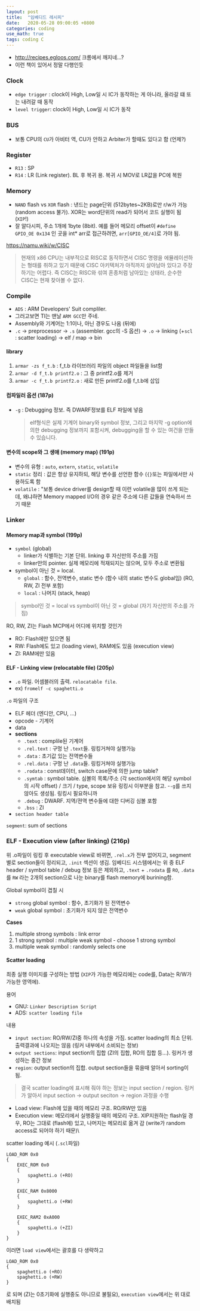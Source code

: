 ```yaml
---
layout: post
title:  "임베디드 레시피"
date:   2020-05-28 09:00:05 +0800
categories: coding
use_math: true
tags: coding C
---
```


* <a href="http://recipes.egloos.com/" target="_blank">http://recipes.egloos.com/</a> 크롬에서 깨지네...?
* 이런 책이 있어서 정말 다행인듯

### Clock
- `edge trigger` : clock이 High, Low일 시 IC가 동작하는 게 아니라, 올라갈 떄 또는 내려갈 때 동작
- `level trigger`: clock이 High, Low일 시 IC가 동작


### BUS
- 보통 CPU의 `CU`가 아비터 역, CU가 안하고 Arbiter가 할때도 있다고 함 (언제?)

### Register
- `R13` : SP
- `R14` : LR (Link register). BL 후 복귀 용. 복귀 시 MOV로 LR값을 PC에 복원


### Memory
- `NAND` flash vs `XOR` flash : 낸드는 page단위 (512bytes~2KB)로만 r/w가 가능 (random access 불가). XOR는 word단위의 read가 되어서 코드 실행이 됨 (`XIP`!)
- 잘 알다시피, 주소 1개에 1byte (8bit). 예를 들어 메모리 offset이 `#define GPIO_OE 0x134` 인 곳을 int* arr로 접근하려면, `arr[GPIO_OE/4]`로 가야 됨.


<a href="https://namu.wiki/w/CISC" target="_blank">https://namu.wiki/w/CISC</a>  
> 현재의 x86 CPU는 내부적으로 RISC로 동작하면서 CISC 명령을 에뮬레이션하는 형태를 취하고 있기 때문에 CISC 아키텍처가 아직까지 살아남아 있다고 주장하기는 어렵다. 즉 CISC는 RISC와 섞여 혼종처럼 남아있는 상태라, 순수한 CISC는 현재 찾아볼 수 없다.


### Compile
- `ADS` : ARM Developers' Suit compliler.
- 그러고보면 TI는 맨날 `ARM GCC`만 주네.
- Assembly와 기계어는 1:1이나, 아닌 경우도 나옴 (뒤에)
- `.c` -> preprocessor -> `.s` (assembler. gcc의 -S 옵션) -> `.o` -> linking (+`scl` : scatter loading) -> elf / map -> bin

#### library
1. `armar -zs f_t.b` : f_t.b 라이브러리 파일의 object 파일들을 list함
2. `armar -d f_t.b printf2.o` : 그 중 printf2.o를 제거
3. `armar -c f_t.b printf2.o` : 새로 만든 printf2.o를  f_t.b에 삽입


#### 컴파일러 옵션 (187p)
- `-g` : Debugging 정보. 즉 DWARF정보를 ELF 파일에 넣음  
  > elf형식은 실제 기계어 binary와 symbol 정보, 그리고 마지막 -g option에 의한 debugging 정보까지 포함시켜, debugging을 할 수 있는 여건을 만들 수 있습니다.

#### 변수의 scope와 그 생애 (memory map) (191p)
- 변수의 유형 : `auto`, `extern`, `static`, `volatile`
- `static` 정리 :  값은 항상 유지하되, 해당 변수를 선언한 함수 (`{}`또는 파일에서만 사용하도록 함
- `volatile` : "보통 device driver를 design할 때 이런 volatile을 많이 쓰게 되는데, 왜냐하면 Memory mapped I/O의 경우 같은 주소에 다른 값들을 연숙하서 쓰기 때문


### Linker

#### Memory map과 symbol (199p)
 - `symbol` (global)
   - linker가 식별하는 기본 단위. linking 후 자신만의 주소를 가짐
   - linker만의 pointer. 실제 메모리에 적재되지는 않으며, 모두 주소로 변환됨
 - symbol이 아닌 것 = local.
   - `global` : 함수, 전역변수, static 변수 (함수 내의 static 변수도 global임) (RO, RW, ZI 전부 포함)
   - `local` : 나머지 (stack, heap)

> symbol인 것 = local vs symbol이 아닌 것 = global (자기 자신만의 주소를 가짐)


RO, RW, ZI는 Flash MCP에서 어디에 위치할 것인가
- RO: Flash에만 있으면 됨
- RW: Flash에도 있고 (loading view), RAM에도 있음 (execution view)
- ZI: RAM에만 있음

#### ELF - Linking view (relocatable file) (205p)
- `.o` 파일. 어셈블러의 출력. `relocatable file`. 
- ex) `fromelf -c spaghetti.o`

`.o` 파일의 구조
- ELF 헤더 (엔디안, CPU, ...)
- opcode - 기계어
- data
- __sections__
  - `.text` : complile된 기계어
  - `.rel.text` : 구멍 난 `.text`들. 링킹거쳐야 실행가능
  - `.data` : 초기값 있는 전역변수들
  - `.rel.data` : 구멍 난 `.data`들. 링킹거쳐야 실행가능
  - `.rodata` : const데이터, switch case문에 의한 jump table?
  - `.symtab` : symbol table. 심볼의 목록/주소 (각 section에서의 해당 symbol의 시작 offset) / 크기 / type, scope 보유 링킹시 이부분을 참고. -`-g`를 쓰지 않아도 생성됨. 링킹시 필요하니까
  - `.debug` : DWARF. 지역/젼역 변수들에 대한 디버깅 심볼 포함
  - `.bss` : ZI
- `section header table`

`segment`: sum of sections

### ELF - Execution view (after linking) (216p)

위 .o파일이 링킹 후 executable view로 바뀌면, `.rel.x`가 전부 없어지고, segment별로 section들이 정리되고, `.init` 섹션이 생김. 임베디드 시스템에서는 위 중 ELF header / symbol table / debug 정보 등은 제외하고, `.text` + `.rodata` 를 `RO`, `.data` 를 `RW` 라는 2개의 section으로 나눈 binary를 flash memory에 burining함.

Global symbol이 겹칠 시
- `strong` global symbol : 함수, 초기화가 된 전역변수
- `weak` global symbol : 초기화가 되지 않은 전역변수

__Cases__
1. multiple strong symbols : link error
2. 1 strong symbol : multiple weak symbol - choose 1 strong symbol
3. multiple weak symbol : randomly selects one


#### Scatter loading

최종 실행 이미지를 구성하는 방법 (`XIP`가 가능한 메모리에는 code를, Data는 R/W가 가능한 영역에). 

용어
* GNU: `Linker Description Script`
* ADS: `scatter loading file`

내용
* `input section`: RO/RW/ZI중 하나의 속성을 가짐. scatter loading의 최소 단위. 출력결과에 나오지는 않음 (링커 내부에서 소비되는 정보)
* `output sections`: input section의 집합 (ZI의 집합, RO의 집합 등...). 링커가 생성하는 중간 정보
* `region`: output section의 집합. output section들을 묶을때 알아서 sorting이 됨. 

> 결국 scatter loading에 표시해 줘야 하는 정보는 input section / region. 링커가 알아서 input section -> output seciton -> region 과정을 수행

* Load view: Flash에 있을 때의 메모리 구조. RO/RW만 있음
* Execution view: 메모리에서 실행중일 때의 메모리 구조. XIP지원하는 flash일 경우, RO는 그대로 (flash에) 있고, 나머지는 메모리로 옮겨 감 (write가 random access로 되어야 하기 때문)\

scatter loading 예시 (`.scl`파일)
```
LOAD_ROM 0x0
{
    EXEC_ROM 0x0
    {  
        spaghetti.o (+RO)
    }

    EXEC_RAM 0x8000
    {
        spaghetti.o (+RW)
    }

    EXEC_RAM2 0xA000
    {
        spaghetti.o (+ZI)
    }
}
```

이러면 `load view`에서는 괄호를 다 생략하고
```
LOAD_ROM 0x0
{
    spaghetti.o (+RO)
    spaghetti.o (+RW) 
}
```
로 되며 (ZI는 0초기화에 실행중도 아니므로 불필요), `execution view`에서는 위 대로 배치됨




